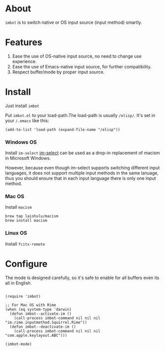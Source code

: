 # About
 `imbot` is to switch native or OS input source (input method) smartly.

# Features
1. Ease the use of OS-native input source, no need to change use experience.
2. Ease the use of Emacs-native input source, for further compatibility.
3. Respect buffer/mode by proper input source.

# Install

Just install `imbot`

Put `imbot.el` to your load-path.The load-path is usually `/elisp/`.
It's set in your `/.emacs` like this:
```
(add-to-list 'load-path (expand-file-name "/elisp"))

```

### Windows OS
Install `im-select`
[im-select](https://github.com/daipeihust/im-select) can be used as a drop-in replacement of macism in Microsoft Windows.

However, because even though im-select supports switching different input languages, it does not support multiple input methods in the same lanuage, thus you should ensure that in each input language there is only one input method.

### Mac OS
Install `macism`

```
brew tap laishulu/macism
brew install macism
```
### Linux OS
Install `fcitx-remote`

# Configure
The mode is designed carefully, so it's safe to enable for all buffers even
its all in English.


``` emacs-lisp

(require 'imbot)

;; For Mac OS with Rime
(when (eq system-type 'darwin)
  (defun imbot--activate-im ()
    (call-process imbot-command nil nil nil "im.rime.inputmethod.Squirrel.Rime"))
  (defun imbot--deactivate-im ()
    (call-process imbot-command nil nil nil "com.apple.keylayout.ABC")))

(imbot-mode)

```

